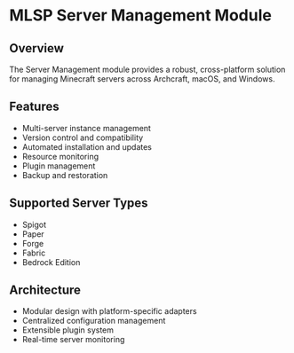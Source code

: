 # MLSP Server Management Module

## Overview
The Server Management module provides a robust, cross-platform solution for managing Minecraft servers across Archcraft, macOS, and Windows.

## Features
- Multi-server instance management
- Version control and compatibility
- Automated installation and updates
- Resource monitoring
- Plugin management
- Backup and restoration

## Supported Server Types
- Spigot
- Paper
- Forge
- Fabric
- Bedrock Edition

## Architecture
- Modular design with platform-specific adapters
- Centralized configuration management
- Extensible plugin system
- Real-time server monitoring
